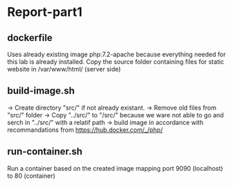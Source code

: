 # Report-part1

## dockerfile
Uses already existing image php:7.2-apache because everything needed for this lab is already installed.
Copy the source folder containing files for static website in /var/www/html/ (server side)

## build-image.sh
-> Create directory "src/" if not already existant.
-> Remove old files from "src/" folder
-> Copy "../src/" to "/src/" because we ware not able to go and serch in "../src/" with a relatif path
-> build image in accordance with recommandations from https://hub.docker.com/_/php/

## run-container.sh
Run a container based on the created image mapping port 9090 (localhost) to 80 (container)
